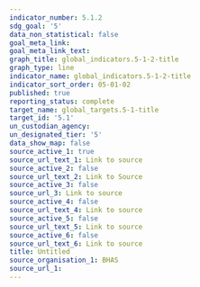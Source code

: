 ```yaml
---
indicator_number: 5.1.2
sdg_goal: '5'
data_non_statistical: false
goal_meta_link: 
goal_meta_link_text: 
graph_title: global_indicators.5-1-2-title
graph_type: line
indicator_name: global_indicators.5-1-2-title
indicator_sort_order: 05-01-02
published: true
reporting_status: complete
target_name: global_targets.5-1-title
target_id: '5.1'
un_custodian_agency:
un_designated_tier: '5'
data_show_map: false
source_active_1: true
source_url_text_1: Link to source
source_active_2: false
source_url_text_2: Link to Source
source_active_3: false
source_url_3: Link to source
source_active_4: false
source_url_text_4: Link to source
source_active_5: false
source_url_text_5: Link to source
source_active_6: false
source_url_text_6: Link to source
title: Untitled
source_organisation_1: BHAS 
source_url_1: 
---
```

